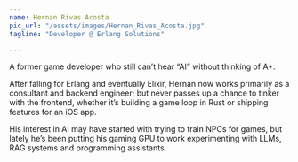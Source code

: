 ```yaml
---
name: Hernan Rivas Acosta
pic_url: "/assets/images/Hernan_Rivas_Acosta.jpg"
tagline: "Developer @ Erlang Solutions"

---
```

A former game developer who still can’t hear “AI” without thinking of A*.

After falling for Erlang and eventually Elixir, Hernán now works primarily as a consultant and backend engineer; but never passes up a chance to tinker with the frontend, whether it’s building a game loop in Rust or shipping features for an iOS app.

His interest in AI may have started with trying to train NPCs for games, but lately he’s been putting his gaming GPU to work experimenting with LLMs, RAG systems and programming assistants.
